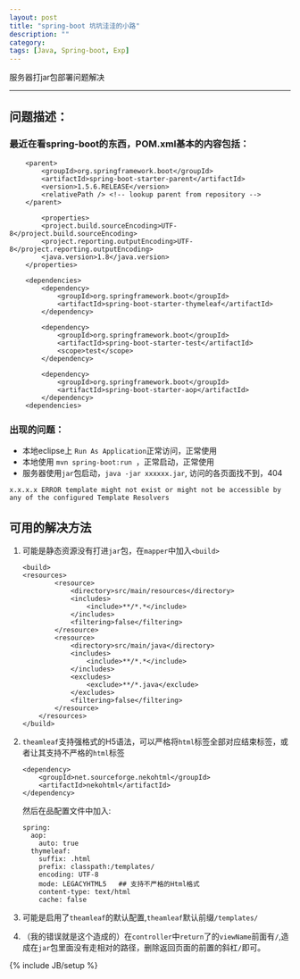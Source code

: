 ```yaml
---
layout: post
title: "spring-boot 坑坑洼洼的小路"
description: ""
category: 
tags: [Java, Spring-boot, Exp]
---
```


服务器打jar包部署问题解决

---

## 问题描述：
### 最近在看spring-boot的东西，POM.xml基本的内容包括：

```
	<parent>
		<groupId>org.springframework.boot</groupId>
		<artifactId>spring-boot-starter-parent</artifactId>
		<version>1.5.6.RELEASE</version>
		<relativePath /> <!-- lookup parent from repository -->
	</parent>
	
		<properties>
		<project.build.sourceEncoding>UTF-8</project.build.sourceEncoding>
		<project.reporting.outputEncoding>UTF-8</project.reporting.outputEncoding>
		<java.version>1.8</java.version>
	</properties>
	
	<dependencies>
		<dependency>
			<groupId>org.springframework.boot</groupId>
			<artifactId>spring-boot-starter-thymeleaf</artifactId>
		</dependency>

		<dependency>
			<groupId>org.springframework.boot</groupId>
			<artifactId>spring-boot-starter-test</artifactId>
			<scope>test</scope>
		</dependency>

		<dependency>
			<groupId>org.springframework.boot</groupId>
			<artifactId>spring-boot-starter-aop</artifactId>
		</dependency>
    <dependencies>

```

### 出现的问题：
- 本地eclipse上 `Run As Application`正常访问，正常使用
- 本地使用 `mvn spring-boot:run `，正常启动，正常使用
- 服务器使用`jar`包启动，`java -jar xxxxxx.jar`, 访问的各页面找不到，404

```
x.x.x.x ERROR template might not exist or might not be accessible by any of the configured Template Resolvers
```


## 可用的解决方法

1. 可能是静态资源没有打进`jar`包，在`mapper`中加入`<build>`

    ```
    <build>
    <resources>
    		<resource>
    			<directory>src/main/resources</directory>
    			<includes>
    				<include>**/*.*</include>
    			</includes>
    			<filtering>false</filtering>
    		</resource>
    		<resource>
    			<directory>src/main/java</directory>
    			<includes>
    				<include>**/*.*</include>
    			</includes>
    			<excludes>
    				<exclude>**/*.java</exclude>
    			</excludes>
    			<filtering>false</filtering>
    		</resource>
    	</resources>
    </build>
    ```

2. `theamleaf`支持强格式的H5语法，可以严格将`html`标签全部对应结束标签，或者让其支持不严格的`html`标签

    ```
    <dependency>
    	<groupId>net.sourceforge.nekohtml</groupId>
    	<artifactId>nekohtml</artifactId>
    </dependency>
    ```

   然后在品配置文件中加入:

    ```
    spring:
      aop:
        auto: true
      thymeleaf:
        suffix: .html
        prefix: classpath:/templates/
        encoding: UTF-8
        mode: LEGACYHTML5   ## 支持不严格的Html格式
        content-type: text/html
        cache: false
    
    ```

3. 可能是启用了`theamleaf`的默认配置,`theamleaf`默认前缀`/templates/`

4. （我的错误就是这个造成的）在`controller`中`return`了的`viewName`前面有`/`,造成在`jar`包里面没有走相对的路径，删除返回页面的前置的斜杠`/`即可。 


{% include JB/setup %}
